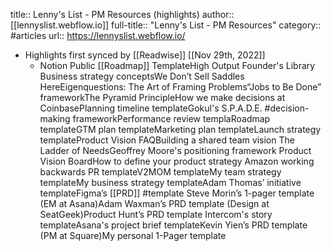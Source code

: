 title:: Lenny's List - PM Resources (highlights)
author:: [[lennyslist.webflow.io]]
full-title:: "Lenny's List - PM Resources"
category:: #articles
url:: https://lennyslist.webflow.io/

- Highlights first synced by [[Readwise]] [[Nov 29th, 2022]]
	- Notion Public [[Roadmap]] TemplateHigh Output Founder's Library Business strategy conceptsWe Don’t Sell Saddles HereEigenquestions: The Art of Framing Problems“Jobs to Be Done” frameworkThe Pyramid PrincipleHow we make decisions at CoinbasePlanning timeline templateGokul's S.P.A.D.E. #decision-making frameworkPerformance review templaRoadmap templateGTM plan templateMarketing plan templateLaunch strategy templateProduct Vision FAQBuilding a shared team vision The Ladder of NeedsGeoffrey Moore's positioning framework Product Vision BoardHow to define your product strategy Amazon working backwards PR templateV2MOM templateMy team strategy templateMy business strategy templateAdam Thomas’ initiative templateFigma’s [[PRD]] #template Steve Morin’s 1-pager template (EM at Asana)Adam Waxman’s PRD template (Design at SeatGeek)Product Hunt’s PRD template Intercom's story templateAsana's project brief templateKevin Yien’s PRD template (PM at Square)My personal 1-Pager template